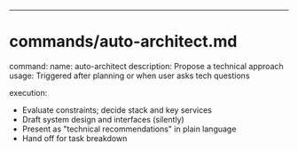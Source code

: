 ---

# commands/auto-architect.md

command:
name: auto-architect
description: Propose a technical approach
usage: Triggered after planning or when user asks tech questions

execution:

- Evaluate constraints; decide stack and key services
- Draft system design and interfaces (silently)
- Present as "technical recommendations" in plain language
- Hand off for task breakdown
